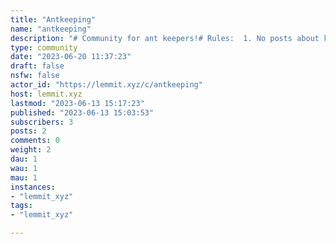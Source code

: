 ```yaml
---
title: "Antkeeping" 
name: "antkeeping"
description: "# Community for ant keepers!# Rules:  1. No posts about killing ants  2. No posts about illegal activities, including the illegal sale of ants  3. Posting of your own videos is allowed but keep them to a minimumIcon by [Peter F. Wolf](https://unsplash.com/@peterfwolf)  "
type: community
date: "2023-06-20 11:37:23"
draft: false
nsfw: false
actor_id: "https://lemmit.xyz/c/antkeeping"
host: lemmit.xyz
lastmod: "2023-06-13 15:17:23"
published: "2023-06-13 15:03:53"
subscribers: 3
posts: 2
comments: 0
weight: 2
dau: 1
wau: 1
mau: 1
instances:
- "lemmit_xyz"
tags: 
- "lemmit_xyz"

---
```

